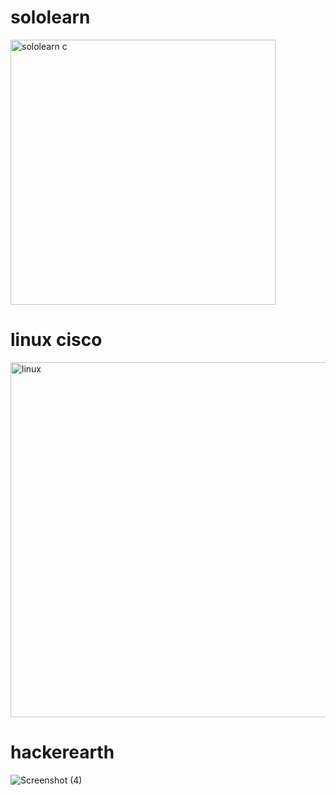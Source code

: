 # sololearn

  <img width="424" alt="sololearn c" src="https://user-images.githubusercontent.com/98905874/154542029-a070abb4-a78e-4e52-beb0-de00ab9136a1.PNG">

# linux cisco

  <img width="568" alt="linux" src="https://user-images.githubusercontent.com/98905874/154542055-6ba43b13-2c92-46ea-acdb-c6856ffe10bf.png">

# hackerearth

![Screenshot (4)](https://user-images.githubusercontent.com/98905874/154542095-e030d59b-7209-4d28-be38-7a6a58e3a5eb.png)


